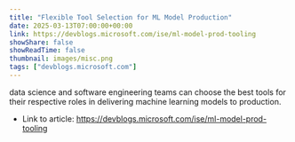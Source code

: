 ```yaml
---
title: "Flexible Tool Selection for ML Model Production"
date: 2025-03-13T07:00:00+00:00
link: https://devblogs.microsoft.com/ise/ml-model-prod-tooling
showShare: false
showReadTime: false
thumbnail: images/misc.png
tags: ["devblogs.microsoft.com"]
---
```

data science and software engineering teams can choose the best tools for their respective roles in delivering machine learning models to production.

- Link to article: https://devblogs.microsoft.com/ise/ml-model-prod-tooling